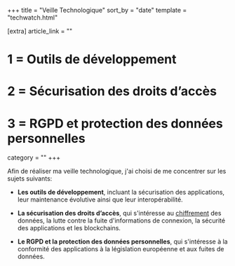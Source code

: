 +++
title = "Veille Technologique"
sort_by = "date"
template = "techwatch.html"

[extra]
article_link = ""

# 1 = Outils de développement
# 2 = Sécurisation des droits d’accès
# 3 = RGPD et protection des données personnelles
category = ""
+++

Afin de réaliser ma veille technologique, j'ai choisi de me concentrer sur les sujets suivants:

- **Les outils de développement**, incluant la sécurisation des applications, leur maintenance évolutive ainsi que leur interopérabilité.

- **La sécurisation des droits d’accès**, qui s'intéresse au [chiffrement](https://chiffrer.info) des données, la lutte contre la fuite d'informations de connexion, la sécurité des applications et les blockchains.

- **Le RGPD et la protection des données personnelles**, qui s'intéresse à la conformité des applications à la législation européenne et aux fuites de données.